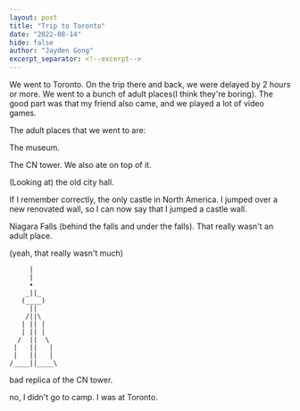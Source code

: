 ```yaml
---
layout: post
title: "Trip to Toronto"
date: "2022-08-14"
hide: false
author: "Jayden Gong"
excerpt_separator: <!--excerpt-->
---
```


We went to Toronto. On the trip there and back, we were delayed by 2 hours or more. We went to a bunch of adult places(I think they're boring). The good part was that my friend also came, and we played a lot of video games.

The adult places that we went to are:

The museum.

The CN tower. We also ate on top of it.

(Looking at) the old city hall.

If I remember correctly, the only castle in North America. I jumped over a new renovated wall, so I can now say that I jumped a castle wall.

Niagara Falls (behind the falls and under the falls). That really wasn't an adult place.

(yeah, that really wasn't much)

```
     |
     |
     •
    _||_
   (____)
     ||
    /||\
   | || |
   | || |
  /  ||  \
 |   ||   |
 |   ||   |
/____||____\
```

bad replica of the CN tower.

no, I didn't go to camp. I was at Toronto.

<!--excerpt-->
